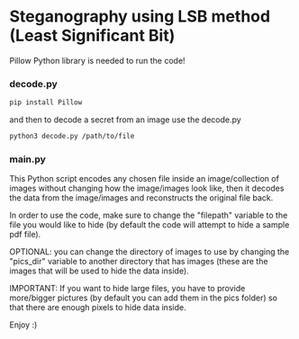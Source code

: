 # Steganography using LSB method (Least Significant Bit)
Pillow Python library is needed to run the code!


### decode.py

```bash
pip install Pillow
```

and then to decode a secret from an image use the decode.py

```bash
python3 decode.py /path/to/file
```



### main.py

This Python script encodes any chosen file inside an image/collection of images without changing how the image/images look like, then it decodes the data from the image/images and reconstructs the original file back.

In order to use the code, make sure to change the "filepath" variable to the file you would like to hide (by default the code will attempt to hide a sample pdf file).

OPTIONAL: you can change the directory of images to use by changing the "pics_dir" variable to another directory that has images (these are the images that will be used to hide the data inside).

IMPORTANT: If you want to hide large files, you have to provide more/bigger pictures (by default you can add them in the pics folder) so that there are enough pixels to hide data inside.

Enjoy :)
